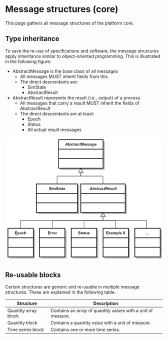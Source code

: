 # Message structures (core)

This page gathers all message structures of the platform core.


## Type inheritance

To save the re-use of specifications and software, the message structures apply inheritance similar to object-oriented programming. This is illustrated in the following figure:

- AbstractMessage is the base class of all messages
    - All messages MUST inherit fields from this
    - The direct descendants are:
        - SimState
        - AbstractResult
- AbstractResult represents the result (i.e., output) of a process
    - All messages that carry a result MUST inherit the fields of AbstractResult
    - The direct descendants are at least:
        - Epoch
        - Status
        - All actual result messages

![Message hierarchy](images/msg_hierarchy.png)


## Re-usable blocks

Certain structures are generic and re-usable in multiple message structures. These are explained in the following table.

| Structure | Description |
|-|-|
| Quantity array block | Contains an array of quantity values with a unit of measure. |
| Quantity block | Contains a quantity value with a unit of measure. |
| Time series block | Contains one or more time series. |
